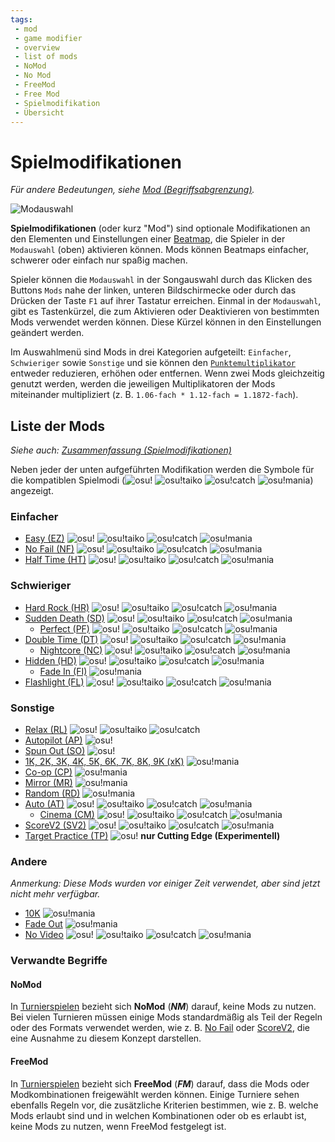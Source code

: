 ```yaml
---
tags:
 - mod
 - game modifier
 - overview
 - list of mods
 - NoMod
 - No Mod
 - FreeMod
 - Free Mod
 - Spielmodifikation
 - Übersicht
---
```


<!-- READ BEFORE EDITING:
- Mods under "List of Mods" are listed by order of appearance on the Mod Selection Screen; same order as /Summary
- Updates to this article should be accompanied with appropriate updates to /Summary -->

# Spielmodifikationen

*Für andere Bedeutungen, siehe [Mod (Begriffsabgrenzung)](/wiki/Disambiguation/Mod).*

![Modauswahl](img/mod-selection-screen-DE.jpg "Vergleich der Modauswahl zwischen den Spielmodi osu! (oben links), osu!taiko (oben rechts), osu!catch (unten links) und osu!mania (unten rechts)")

**Spielmodifikationen** (oder kurz "Mod") sind optionale Modifikationen an den Elementen und Einstellungen einer [Beatmap](/wiki/Beatmap), die Spieler in der `Modauswahl` (oben) aktivieren können. Mods können Beatmaps einfacher, schwerer oder einfach nur spaßig machen.

Spieler können die `Modauswahl` in der Songauswahl durch das Klicken des Buttons `Mods` nahe der linken, unteren Bildschirmecke oder durch das Drücken der Taste `F1` auf ihrer Tastatur erreichen. Einmal in der `Modauswahl`, gibt es Tastenkürzel, die zum Aktivieren oder Deaktivieren von bestimmten Mods verwendet werden können. Diese Kürzel können in den Einstellungen geändert werden.

Im Auswahlmenü sind Mods in drei Kategorien aufgeteilt: `Einfacher`, `Schwieriger` sowie `Sonstige` und sie können den [`Punktemultiplikator`](/wiki/Game_modifier/Score_multiplier) entweder reduzieren, erhöhen oder entfernen. Wenn zwei Mods gleichzeitig genutzt werden, werden die jeweiligen Multiplikatoren der Mods miteinander multipliziert (z. B. `1.06-fach * 1.12-fach = 1.1872-fach`).

## Liste der Mods

*Siehe auch: [Zusammenfassung (Spielmodifikationen)](/wiki/Game_modifier/Summary)*

Neben jeder der unten aufgeführten Modifikation werden die Symbole für die kompatiblen Spielmodi (![][osu!] ![][osu!taiko] ![][osu!catch] ![][osu!mania]) angezeigt.

### Einfacher

- [Easy (EZ)](/wiki/Game_modifier/Easy) ![][osu!] ![][osu!taiko] ![][osu!catch] ![][osu!mania]
- [No Fail (NF)](/wiki/Game_modifier/No_Fail) ![][osu!] ![][osu!taiko] ![][osu!catch] ![][osu!mania]
- [Half Time (HT)](/wiki/Game_modifier/Half_Time) ![][osu!] ![][osu!taiko] ![][osu!catch] ![][osu!mania]

### Schwieriger

- [Hard Rock (HR)](/wiki/Game_modifier/Hard_Rock) ![][osu!] ![][osu!taiko] ![][osu!catch] ![][osu!mania]
- [Sudden Death (SD)](/wiki/Game_modifier/Sudden_Death) ![][osu!] ![][osu!taiko] ![][osu!catch] ![][osu!mania]
  - [Perfect (PF)](/wiki/Game_modifier/Perfect) ![][osu!] ![][osu!taiko] ![][osu!catch] ![][osu!mania]
- [Double Time (DT)](/wiki/Game_modifier/Double_Time) ![][osu!] ![][osu!taiko] ![][osu!catch] ![][osu!mania]
  - [Nightcore (NC)](/wiki/Game_modifier/Nightcore) ![][osu!] ![][osu!taiko] ![][osu!catch] ![][osu!mania]
- [Hidden (HD)](/wiki/Game_modifier/Hidden) ![][osu!] ![][osu!taiko] ![][osu!catch] ![][osu!mania]
  - [Fade In (FI)](/wiki/Game_modifier/Fade_In) ![][osu!mania]
- [Flashlight (FL)](/wiki/Game_modifier/Flashlight) ![][osu!] ![][osu!taiko] ![][osu!catch] ![][osu!mania]

### Sonstige

- [Relax (RL)](/wiki/Game_modifier/Relax) ![][osu!] ![][osu!taiko] ![][osu!catch]
- [Autopilot (AP)](/wiki/Game_modifier/Autopilot) ![][osu!]
- [Spun Out (SO)](/wiki/Game_modifier/Spun_Out) ![][osu!]
- [1K, 2K, 3K, 4K, 5K, 6K, 7K, 8K, 9K (xK)](/wiki/Game_modifier/xK) ![][osu!mania]
- [Co-op (CP)](/wiki/Game_modifier/Co-op) ![][osu!mania]
- [Mirror (MR)](/wiki/Game_modifier/Mirror) ![][osu!mania]
- [Random (RD)](/wiki/Game_modifier/Random) ![][osu!mania]
- [Auto (AT)](/wiki/Game_modifier/Auto) ![][osu!] ![][osu!taiko] ![][osu!catch] ![][osu!mania]
  - [Cinema (CM)](/wiki/Game_modifier/Cinema) ![][osu!] ![][osu!taiko] ![][osu!catch] ![][osu!mania]
- [ScoreV2 (SV2)](/wiki/Game_modifier/ScoreV2) ![][osu!] ![][osu!taiko] ![][osu!catch] ![][osu!mania]
- [Target Practice (TP)](/wiki/Game_modifier/Target_Practice) ![][osu!] **nur Cutting Edge (Experimentell)**

### Andere

*Anmerkung: Diese Mods wurden vor einiger Zeit verwendet, aber sind jetzt nicht mehr verfügbar.*

- [10K](/wiki/Game_modifier/10K) ![][osu!mania]
- [Fade Out](/wiki/Game_modifier/Fade_Out) ![][osu!mania]
- [No Video](/wiki/Game_modifier/No_Video) ![][osu!] ![][osu!taiko] ![][osu!catch] ![][osu!mania]

### Verwandte Begriffe

#### NoMod

In [Turnierspielen](/wiki/Tournaments) bezieht sich **NoMod** (***NM***) darauf, keine Mods zu nutzen. Bei vielen Turnieren müssen einige Mods standardmäßig als Teil der Regeln oder des Formats verwendet werden, wie z. B. [No Fail](/wiki/Game_modifier/No_Fail) oder [ScoreV2](/wiki/Game_modifier/ScoreV2), die eine Ausnahme zu diesem Konzept darstellen.

#### FreeMod

In [Turnierspielen](/wiki/Tournaments) bezieht sich **FreeMod** (***FM***) darauf, dass die Mods oder Modkombinationen freigewählt werden können. Einige Turniere sehen ebenfalls Regeln vor, die zusätzliche Kriterien bestimmen, wie z. B. welche Mods erlaubt sind und in welchen Kombinationen oder ob es erlaubt ist, keine Mods zu nutzen, wenn FreeMod festgelegt ist.

[osu!]: /wiki/shared/mode/osu.png "osu!"
[osu!taiko]: /wiki/shared/mode/taiko.png "osu!taiko"
[osu!catch]: /wiki/shared/mode/catch.png "osu!catch"
[osu!mania]: /wiki/shared/mode/mania.png "osu!mania"
